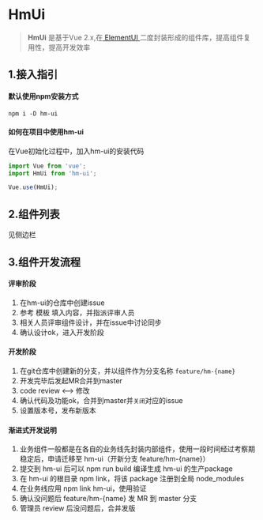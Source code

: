 # HmUi

> **HmUi** 是基于Vue 2.x,在[ ElementUI ](http://element.eleme.io/#/zh-CN/component/installation)二度封装形成的组件库，提高组件复用性，提高开发效率

## 1.接入指引

#### 默认使用npm安装方式

```shell
npm i -D hm-ui
```

#### 如何在项目中使用hm-ui
在Vue初始化过程中，加入hm-ui的安装代码

```javascript
import Vue from 'vue';
import HmUi from 'hm-ui';

Vue.use(HmUi);
```

## 2.组件列表
见侧边栏

## 3.组件开发流程
#### 评审阶段
1. 在hm-ui的仓库中创建issue
2. 参考 模板 填入内容，并指派评审人员
3. 相关人员评审组件设计，并在issue中讨论同步
4. 确认设计ok，进入开发阶段

#### 开发阶段
1. 在git仓库中创建新的分支，并以组件作为分支名称 `feature/hm-{name}`
2. 开发完毕后发起MR合并到master
3. code review <--> 修改
4. 确认代码及功能ok，合并到master并`关闭`对应的issue
5. 设置版本号，发布新版本

#### 渐进式开发说明
1. 业务组件一般都是在各自的业务线先封装内部组件，使用一段时间经过考察期稳定后，申请迁移至 hm-ui（开新分支 feature/hm-{name}）
2. 提交到 hm-ui 后可以 npm run build 编译生成 hm-ui 的生产package
3. 在 hm-ui 的根目录 npm link，将该 package 注册到全局 node_modules
4. 在业务线应用 npm link hm-ui，使用验证
5. 确认没问题后 feature/hm-{name} 发 MR 到 master 分支
6. 管理员 review 后没问题后，合并发版